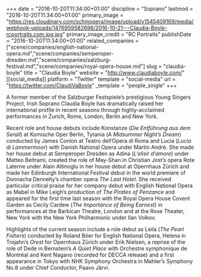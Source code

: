 +++
date = "2016-10-20T11:34:00+01:00"
discipline = "Soprano"
lastmod = "2016-10-20T11:34:00+01:00"
primary_image = "https://res.cloudinary.com/schmopera/image/upload/v1545409169/media/webhook-uploads/1476959582698/2016-10-21---Claudia-Boyle-rcportraits.com.jpg.jpg"
primary_image_credit = "RC Portraits"
publishDate = "2016-10-20T11:34:00+01:00"
related_companies = ["scene/companies/english-national-opera.md","scene/companies/semperoper-dresden.md","scene/companies/salzburg-festival.md","scene/companies/royal-opera-house.md"]
slug = "claudia-boyle"
title = "Claudia Boyle"
website = "http://www.claudiaboyle.com/"
[[social_media]]
platform = "Twitter"
template = "social-media"
url = "https://twitter.com/ClaudiVaBoyle"
_template = "people_single"
+++

A former member of the Salzburger Festspiele’s prestigious Young Singers Project, Irish Soprano Claudia Boyle has dramatically raised her international profile in recent seasons through highly-acclaimed performances in Zurich, Rome, London, Berlin and New York.

Recent role and house debuts include Konstanze (*Die Entführung aus dem Serail*) at Komische Oper Berlin, Tytania (*A Midsummer Night’s Dream*) conducted by James Conlon at Teatro dell’Opera di Roma and Lucia (*Lucia di Lammermoor*) with Danish National Opera under Martin André. She made her house debut at Semperoper Dresden as Adina (*L’elisir d’amore*) under Matteo Beltrami, created the role of May-Shan in Christian Jost’s opera Rote Laterne under Alain Altinoglu in her house debut at Opernhaus Zürich and made her Edinburgh International Festival debut in the world premiere of Donnacha Dennehy’s chamber opera *The Last Hotel*.  She received particular critical praise for her company debut with English National Opera as Mabel in Mike Leigh’s production of *The Pirates of Penzance* and appeared for the first time last season with the Royal Opera House Covent Garden as Cecily Cardew (*The Importance of Being Earnest*) in performances at the Barbican Theatre, London and at the Rose Theater, New York with the New York Philharmonic under Ilan Volkov.

Highlights of the current season include a role debut as Leila (*The Pearl Fishers*) conducted by Roland Böer for English National Opera, Helena in Trojahn’s *Orest* for Opernhaus Zürich under Erik Nielsen, a reprise of the role of Dede in Bernstein’s *A Quiet Place* with Orchestre symphonique de Montréal and Kent Nagano (recorded for DECCA release) and a first appearance in Tokyo with NHK Symphony Orchestra in Mahler’s Symphony No.8 under Chief Conductor, Paavo Järvi.
